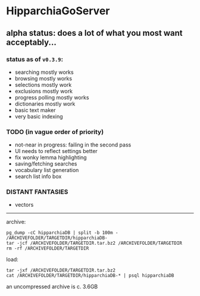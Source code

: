 # HipparchiaGoServer

## alpha status: does a lot of what you most want acceptably...

### status as of `v0.3.9`:

* searching mostly works 
* browsing mostly works
* selections mostly work 
* exclusions mostly work
* progress polling mostly works
* dictionaries mostly work
* basic text maker
* very basic indexing

### TODO (in vague order of priority)

* not-near in progress: failing in the second pass
* UI needs to reflect settings better
* fix wonky lemma highlighting
* saving/fetching searches
* vocabulary list generation
* search list info box

### DISTANT FANTASIES
* vectors

---

archive:
```
pg_dump -cC hipparchiaDB | split -b 100m - /ARCHIVEFOLDER/TARGETDIR/hipparchiaDB-
tar -jcf /ARCHIVEFOLDER/TARGETDIR.tar.bz2 /ARCHIVEFOLDER/TARGETDIR
rm -rf /ARCHIVEFOLDER/TARGETDIR
```

load:
```
tar -jxf /ARCHIVEFOLDER/TARGETDIR.tar.bz2
cat /ARCHIVEFOLDER/TARGETDIR/hipparchiaDB-* | psql hipparchiaDB
```

an uncompressed archive is c. 3.6GB
